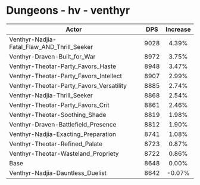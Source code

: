 # Dungeons - hv - venthyr
| Actor | DPS | Increase |
|---|:---:|:---:|
|Venthyr-Nadjia-Fatal_Flaw_AND_Thrill_Seeker|9028|4.39%|
|Venthyr-Draven-Built_for_War|8972|3.75%|
|Venthyr-Theotar-Party_Favors_Haste|8948|3.47%|
|Venthyr-Theotar-Party_Favors_Intellect|8907|2.99%|
|Venthyr-Theotar-Party_Favors_Versatility|8885|2.74%|
|Venthyr-Nadjia-Thrill_Seeker|8868|2.54%|
|Venthyr-Theotar-Party_Favors_Crit|8861|2.46%|
|Venthyr-Theotar-Soothing_Shade|8819|1.98%|
|Venthyr-Draven-Battlefield_Presence|8812|1.90%|
|Venthyr-Nadjia-Exacting_Preparation|8741|1.08%|
|Venthyr-Theotar-Refined_Palate|8723|0.87%|
|Venthyr-Theotar-Wasteland_Propriety|8722|0.86%|
|Base|8648|0.00%|
|Venthyr-Nadjia-Dauntless_Duelist|8642|-0.07%|
